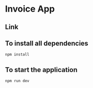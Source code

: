 # Invoice App

## Link
   

## To install all dependencies
```bash
npm install
```

## To start the application
```bash
npm run dev
```